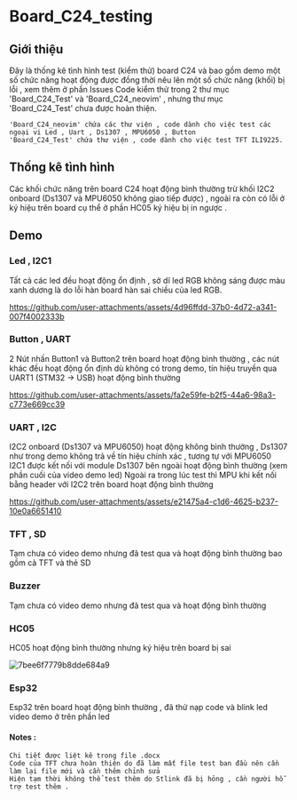 # Board_C24_testing
## Giới thiệu 
  Đây là thống kê tình hình test (kiểm thử) board C24 và bao gồm demo một số chức năng hoạt động được đồng thời nêu lên một số chức năng (khối) bị lỗi , xem thêm ở phần Issues 
  Code kiểm thử trong 2 thư mục 'Board_C24_Test' và 'Board_C24_neovim'  , nhưng thư mục 'Board_C24_Test' chưa được hoàn thiện.
  
    'Board_C24_neovim' chứa các thư viện , code dành cho việc test các ngoại vi Led , Uart , Ds1307 , MPU6050 , Button
    'Board_C24_Test' chứa thư viện , code dành cho việc test TFT ILI9225.
  
## Thống kê tình hình 

  Các khối chức năng trên board C24 hoạt động bình thường trừ khối I2C2 onboard (Ds1307 và MPU6050 không giao tiếp được) , ngoài ra còn có lỗi ở ký hiệu trên board cụ thể ở phần HC05 ký hiệu bị in ngược .
  
## Demo 

### Led , I2C1
  Tất cả các led đều hoạt động ổn định , sở dĩ led RGB không sáng được màu xanh dương là do lỗi hàn board hàn sai chiều của led RGB.
  
https://github.com/user-attachments/assets/4d96ffdd-37b0-4d72-a341-007f4002333b

### Button , UART
  2 Nút nhấn Button1 và Button2 trên board hoạt động bình thường , các nút khác đều hoạt động ổn định dù không có trong demo, tín hiệu truyền qua UART1 (STM32 -> USB) hoạt động bình thường

https://github.com/user-attachments/assets/fa2e59fe-b2f5-44a6-98a3-c773e669cc39


### UART , I2C 
  I2C2 onboard (Ds1307 và MPU6050) hoạt động không bình thường , Ds1307 như trong demo không trả về tín hiệu chính xác , tương tự với MPU6050 
  I2C1 được kết nối với module Ds1307 bên ngoài hoạt động bình thường (xem phần cuối của video demo led)
  Ngoài ra trong lúc test thì MPU khi kết nối bằng header với I2C2 trên board hoạt động bình thường

https://github.com/user-attachments/assets/e21475a4-c1d6-4625-b237-10e0a6651410


### TFT , SD
  Tạm chưa có video demo nhưng đã test qua và hoạt động bình thường bao gồm cả TFT và thẻ SD 

### Buzzer
  Tạm chưa có video demo nhưng đã test qua và hoạt động bình thường

### HC05
  HC05 hoạt động bình thường nhưng ký hiệu trên board bị sai 
  
  ![7bee6f7779b8dde684a9](https://github.com/user-attachments/assets/641131f6-7fa7-41f3-86e0-e5adf9844518)

### Esp32 
  Esp32 trên board hoạt động bình thường , đã thử nạp code và blink led video demo ở trên phần led 

#### Notes : 
    Chi tiết được liệt kê trong file .docx
    Code của TFT chưa hoàn thiện do đã làm mất file test ban đầu nên cần làm lại file mới và cần thêm chỉnh sửa 
    Hiện tạm thời không thể test thêm do Stlink đã bị hỏng , cần người hỗ trợ test thêm .

    
  
